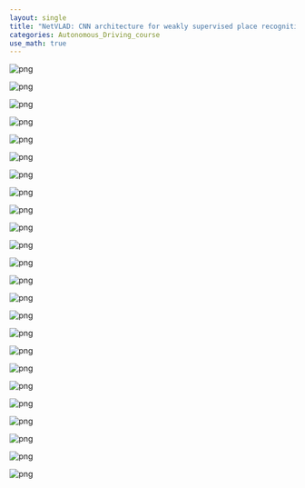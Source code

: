 ```yaml
---
layout: single
title: "NetVLAD: CNN architecture for weakly supervised place recognition"
categories: Autonomous_Driving_course
use_math: true
---
```


![png](../../../images/Autonomous_Driving/PaperReading/NetVLAD/1.JPG)
<br>

![png](../../../images/Autonomous_Driving/PaperReading/NetVLAD/2.JPG)
<br>

![png](../../../images/Autonomous_Driving/PaperReading/NetVLAD/3.JPG)
<br>

![png](../../../images/Autonomous_Driving/PaperReading/NetVLAD/4.JPG)
<br>

![png](../../../images/Autonomous_Driving/PaperReading/NetVLAD/5.JPG)
<br>

![png](../../../images/Autonomous_Driving/PaperReading/NetVLAD/6.JPG)
<br>

![png](../../../images/Autonomous_Driving/PaperReading/NetVLAD/7.JPG)
<br>

![png](../../../images/Autonomous_Driving/PaperReading/NetVLAD/8.JPG)
<br>

![png](../../../images/Autonomous_Driving/PaperReading/NetVLAD/9.JPG)
<br>

![png](../../../images/Autonomous_Driving/PaperReading/NetVLAD/10.JPG)
<br>

![png](../../../images/Autonomous_Driving/PaperReading/NetVLAD/11.JPG)
<br>

![png](../../../images/Autonomous_Driving/PaperReading/NetVLAD/12.JPG)
<br>

![png](../../../images/Autonomous_Driving/PaperReading/NetVLAD/13.JPG)
<br>

![png](../../../images/Autonomous_Driving/PaperReading/NetVLAD/14.JPG)
<br>

![png](../../../images/Autonomous_Driving/PaperReading/NetVLAD/15.JPG)
<br>

![png](../../../images/Autonomous_Driving/PaperReading/NetVLAD/16.JPG)
<br>

![png](../../../images/Autonomous_Driving/PaperReading/NetVLAD/17.JPG)
<br>

![png](../../../images/Autonomous_Driving/PaperReading/NetVLAD/18.JPG)
<br>

![png](../../../images/Autonomous_Driving/PaperReading/NetVLAD/19.JPG)
<br>

![png](../../../images/Autonomous_Driving/PaperReading/NetVLAD/20.JPG)
<br>

![png](../../../images/Autonomous_Driving/PaperReading/NetVLAD/21.JPG)
<br>

![png](../../../images/Autonomous_Driving/PaperReading/NetVLAD/22.JPG)
<br>

![png](../../../images/Autonomous_Driving/PaperReading/NetVLAD/23.JPG)
<br>

![png](../../../images/Autonomous_Driving/PaperReading/NetVLAD/24.JPG)
<br>
